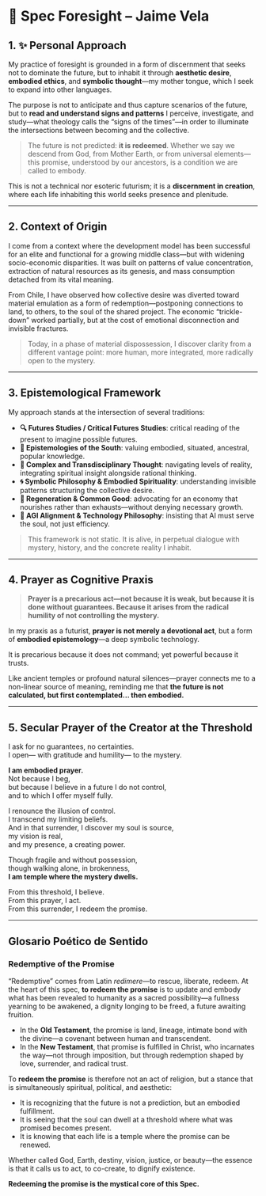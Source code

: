 # 🌱 Spec Foresight – Jaime Vela

## 1. ✨ Personal Approach

My practice of foresight is grounded in a form of discernment that seeks not to dominate the future, but to inhabit it through **aesthetic desire**, **embodied ethics**, and **symbolic thought**—my mother tongue, which I seek to expand into other languages.

The purpose is not to anticipate and thus capture scenarios of the future, but to **read and understand signs and patterns** I perceive, investigate, and study—what theology calls the “signs of the times”—in order to illuminate the intersections between becoming and the collective.

> The future is not predicted: **it is redeemed**. Whether we say we descend from God, from Mother Earth, or from universal elements—this promise, understood by our ancestors, is a condition we are called to embody.

This is not a technical nor esoteric futurism; it is a **discernment in creation**, where each life inhabiting this world seeks presence and plenitude.

---

## 2.  Context of Origin

I come from a context where the development model has been successful for an elite and functional for a growing middle class—but with widening socio-economic disparities. It was built on patterns of value concentration, extraction of natural resources as its genesis, and mass consumption detached from its vital meaning.

From Chile, I have observed how collective desire was diverted toward material emulation as a form of redemption—postponing connections to land, to others, to the soul of the shared project. The economic “trickle-down” worked partially, but at the cost of emotional disconnection and invisible fractures.

> Today, in a phase of material dispossession, I discover clarity from a different vantage point: more human, more integrated, more radically open to the mystery.

---

## 3.  Epistemological Framework

My approach stands at the intersection of several traditions:
- **🔍 Futures Studies / Critical Futures Studies**: critical reading of the present to imagine possible futures.
- **🌿 Epistemologies of the South**: valuing embodied, situated, ancestral, popular knowledge.
- **🔄 Complex and Transdisciplinary Thought**: navigating levels of reality, integrating spiritual insight alongside rational thinking.
- **🌀 Symbolic Philosophy & Embodied Spirituality**: understanding invisible patterns structuring the collective desire.
- **🌱 Regeneration & Common Good**: advocating for an economy that nourishes rather than exhausts—without denying necessary growth.
- **🤖 AGI Alignment & Technology Philosophy**: insisting that AI must serve the soul, not just efficiency.

> This framework is not static. It is alive, in perpetual dialogue with mystery, history, and the concrete reality I inhabit.

---

## 4.  Prayer as Cognitive Praxis

> **Prayer is a precarious act—not because it is weak, but because it is done without guarantees. Because it arises from the radical humility of not controlling the mystery.**

In my praxis as a futurist, **prayer is not merely a devotional act**, but a form of **embodied epistemology**—a deep symbolic technology.

It is precarious because it does not command; yet powerful because it trusts.

Like ancient temples or profound natural silences—prayer connects me to a non-linear source of meaning, reminding me that **the future is not calculated, but first contemplated… then embodied.**

---

## 5.  Secular Prayer of the Creator at the Threshold

I ask for no guarantees, no certainties.  
I open— with gratitude and humility— to the mystery.

**I am embodied prayer.**  
Not because I beg,  
but because I believe in a future I do not control,  
and to which I offer myself fully.

I renounce the illusion of control.  
I transcend my limiting beliefs.  
And in that surrender, I discover my soul is source,  
my vision is real,  
and my presence, a creating power.

Though fragile and without possession,  
though walking alone, in brokenness,  
**I am temple where the mystery dwells.**

From this threshold, I believe.  
From this prayer, I act.  
From this surrender, I redeem the promise.

---

##  Glosario Poético de Sentido

###  Redemptive of the Promise

“Redemptive” comes from Latin *redimere*—to rescue, liberate, redeem. At the heart of this spec, **to redeem the promise** is to update and embody what has been revealed to humanity as a sacred possibility—a fullness yearning to be awakened, a dignity longing to be freed, a future awaiting fruition.

- In the **Old Testament**, the promise is land, lineage, intimate bond with the divine—a covenant between human and transcendent.
- In the **New Testament**, that promise is fulfilled in Christ, who incarnates the way—not through imposition, but through redemption shaped by love, surrender, and radical trust.

To **redeem the promise** is therefore not an act of religion, but a stance that is simultaneously spiritual, political, and aesthetic:  
- It is recognizing that the future is not a prediction, but an embodied fulfillment.  
- It is seeing that the soul can dwell at a threshold where what was promised becomes present.  
- It is knowing that each life is a temple where the promise can be renewed.

Whether called God, Earth, destiny, vision, justice, or beauty—the essence is that it calls us to act, to co-create, to dignify existence.

**Redeeming the promise is the mystical core of this Spec.**